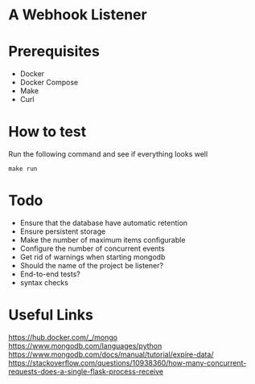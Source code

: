 # A Webhook Listener

# Prerequisites

* Docker
* Docker Compose
* Make
* Curl

# How to test

Run the following command and see if everything looks well

    make run

# Todo

* Ensure that the database have automatic retention
* Ensure persistent storage
* Make the number of maximum items configurable
* Configure the number of concurrent events
* Get rid of warnings when starting mongodb
* Should the name of the project be listener?
* End-to-end tests?
* syntax checks

# Useful Links
https://hub.docker.com/_/mongo
https://www.mongodb.com/languages/python
https://www.mongodb.com/docs/manual/tutorial/expire-data/
https://stackoverflow.com/questions/10938360/how-many-concurrent-requests-does-a-single-flask-process-receive
